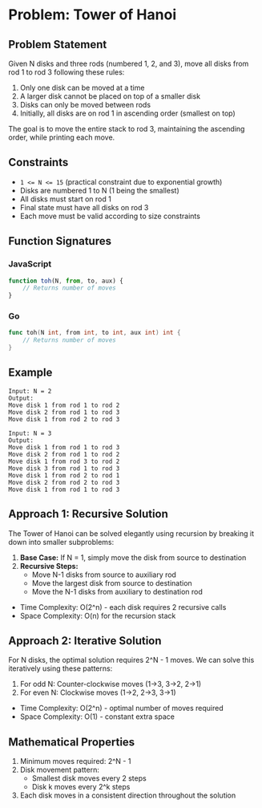 # Problem: Tower of Hanoi

## Problem Statement

Given N disks and three rods (numbered 1, 2, and 3), move all disks from rod 1 to rod 3 following these rules:

1. Only one disk can be moved at a time
2. A larger disk cannot be placed on top of a smaller disk
3. Disks can only be moved between rods
4. Initially, all disks are on rod 1 in ascending order (smallest on top)

The goal is to move the entire stack to rod 3, maintaining the ascending order, while printing each move.

## Constraints

* `1 <= N <= 15` (practical constraint due to exponential growth)
* Disks are numbered 1 to N (1 being the smallest)
* All disks must start on rod 1
* Final state must have all disks on rod 3
* Each move must be valid according to size constraints

## Function Signatures

### JavaScript
```javascript
function toh(N, from, to, aux) {
    // Returns number of moves
}
```

### Go
```go
func toh(N int, from int, to int, aux int) int {
    // Returns number of moves
}
```

## Example

```
Input: N = 2
Output: 
Move disk 1 from rod 1 to rod 2
Move disk 2 from rod 1 to rod 3
Move disk 1 from rod 2 to rod 3

Input: N = 3
Output:
Move disk 1 from rod 1 to rod 3
Move disk 2 from rod 1 to rod 2
Move disk 1 from rod 3 to rod 2
Move disk 3 from rod 1 to rod 3
Move disk 1 from rod 2 to rod 1
Move disk 2 from rod 2 to rod 3
Move disk 1 from rod 1 to rod 3
```

## Approach 1: Recursive Solution

The Tower of Hanoi can be solved elegantly using recursion by breaking it down into smaller subproblems:

1. **Base Case:** If N = 1, simply move the disk from source to destination
2. **Recursive Steps:**
   * Move N-1 disks from source to auxiliary rod
   * Move the largest disk from source to destination
   * Move the N-1 disks from auxiliary to destination rod

* Time Complexity: O(2^n) - each disk requires 2 recursive calls
* Space Complexity: O(n) for the recursion stack

## Approach 2: Iterative Solution

For N disks, the optimal solution requires 2^N - 1 moves. We can solve this iteratively using these patterns:

1. For odd N: Counter-clockwise moves (1→3, 3→2, 2→1)
2. For even N: Clockwise moves (1→2, 2→3, 3→1)

* Time Complexity: O(2^n) - optimal number of moves required
* Space Complexity: O(1) - constant extra space

## Mathematical Properties

1. Minimum moves required: 2^N - 1
2. Disk movement pattern:
   * Smallest disk moves every 2 steps
   * Disk k moves every 2^k steps
3. Each disk moves in a consistent direction throughout the solution